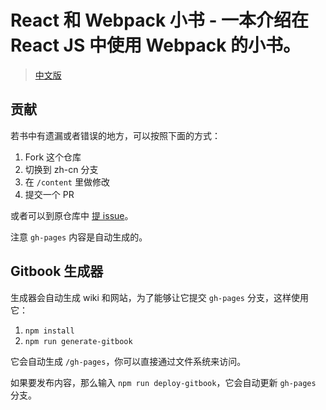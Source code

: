 # React 和 Webpack 小书 - 一本介绍在 React JS 中使用 Webpack 的小书。

> [中文版](https://fakefish.github.io/react-webpack-cookbook/)

## 贡献

若书中有遗漏或者错误的地方，可以按照下面的方式：

1. Fork 这个仓库
2. 切换到 zh-cn 分支
3. 在 `/content` 里做修改
4. 提交一个 PR

或者可以到原仓库中 [提 issue](https://github.com/christianalfoni/react-webpack-cookbook/issues/new)。

注意 `gh-pages` 内容是自动生成的。

## Gitbook 生成器

生成器会自动生成 wiki 和网站，为了能够让它提交 `gh-pages` 分支，这样使用它：

1. `npm install`
2. `npm run generate-gitbook`

它会自动生成 `/gh-pages`，你可以直接通过文件系统来访问。

如果要发布内容，那么输入 `npm run deploy-gitbook`，它会自动更新 `gh-pages` 分支。
